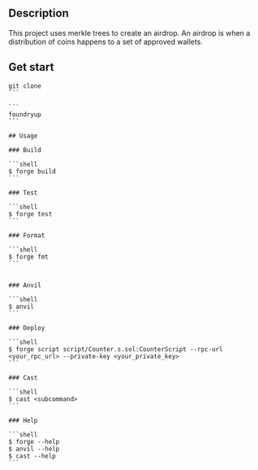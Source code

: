 ## Description

This project uses merkle trees to create an airdrop. An airdrop is when a distribution of coins happens to a set of approved wallets. 



## Get start

````git 
git clone 
```

```
foundryup
```

## Usage

### Build

```shell
$ forge build
```

### Test

```shell
$ forge test
```

### Format

```shell
$ forge fmt
```


### Anvil

```shell
$ anvil
```

### Deploy

```shell
$ forge script script/Counter.s.sol:CounterScript --rpc-url <your_rpc_url> --private-key <your_private_key>
```

### Cast

```shell
$ cast <subcommand>
```

### Help

```shell
$ forge --help
$ anvil --help
$ cast --help
```
